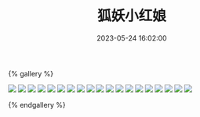 ﻿---
title: 狐妖小红娘
date: 2023-05-24 16:02:00
comments: false
---

{% gallery %}

![](https://cdn.staticaly.com/gh/1405720461/images@master/Fox_Spirit_Matchmaker/1.webp)
![](https://cdn.staticaly.com/gh/1405720461/images@master/Fox_Spirit_Matchmaker/2.webp)
![](https://cdn.staticaly.com/gh/1405720461/images@master/Fox_Spirit_Matchmaker/3.webp)
![](https://cdn.staticaly.com/gh/1405720461/images@master/Fox_Spirit_Matchmaker/4.webp)
![](https://cdn.staticaly.com/gh/1405720461/images@master/Fox_Spirit_Matchmaker/5.webp)
![](https://cdn.staticaly.com/gh/1405720461/images@master/Fox_Spirit_Matchmaker/6.webp)
![](https://cdn.staticaly.com/gh/1405720461/images@master/Fox_Spirit_Matchmaker/7.webp)
![](https://cdn.staticaly.com/gh/1405720461/images@master/Fox_Spirit_Matchmaker/8.webp)
![](https://cdn.staticaly.com/gh/1405720461/images@master/Fox_Spirit_Matchmaker/9.webp)
![](https://cdn.staticaly.com/gh/1405720461/images@master/Fox_Spirit_Matchmaker/10.webp)
![](https://cdn.staticaly.com/gh/1405720461/images@master/Fox_Spirit_Matchmaker/11.webp)
![](https://cdn.staticaly.com/gh/1405720461/images@master/Fox_Spirit_Matchmaker/12.webp)
![](https://cdn.staticaly.com/gh/1405720461/images@master/Fox_Spirit_Matchmaker/13.webp)
![](https://cdn.staticaly.com/gh/1405720461/images@master/Fox_Spirit_Matchmaker/14.webp)
![](https://cdn.staticaly.com/gh/1405720461/images@master/Fox_Spirit_Matchmaker/15.webp)
![](https://cdn.staticaly.com/gh/1405720461/images@master/Fox_Spirit_Matchmaker/16.webp)
![](https://cdn.staticaly.com/gh/1405720461/images@master/Fox_Spirit_Matchmaker/17.webp)
![](https://cdn.staticaly.com/gh/1405720461/images@master/Fox_Spirit_Matchmaker/18.webp)
![](https://cdn.staticaly.com/gh/1405720461/images@master/Fox_Spirit_Matchmaker/19.webp)

{% endgallery %}
